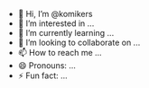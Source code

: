- 👋 Hi, I’m @komikers
- 👀 I’m interested in ...
- 🌱 I’m currently learning ...
- 💞️ I’m looking to collaborate on ...
- 📫 How to reach me ...
- 😄 Pronouns: ...
- ⚡ Fun fact: ...

<!---
komikers/komikers is a ✨ special ✨ repository because its `README.md` (this file) appears on your GitHub profile.
You can click the Preview link to take a look at your changes.
--->
